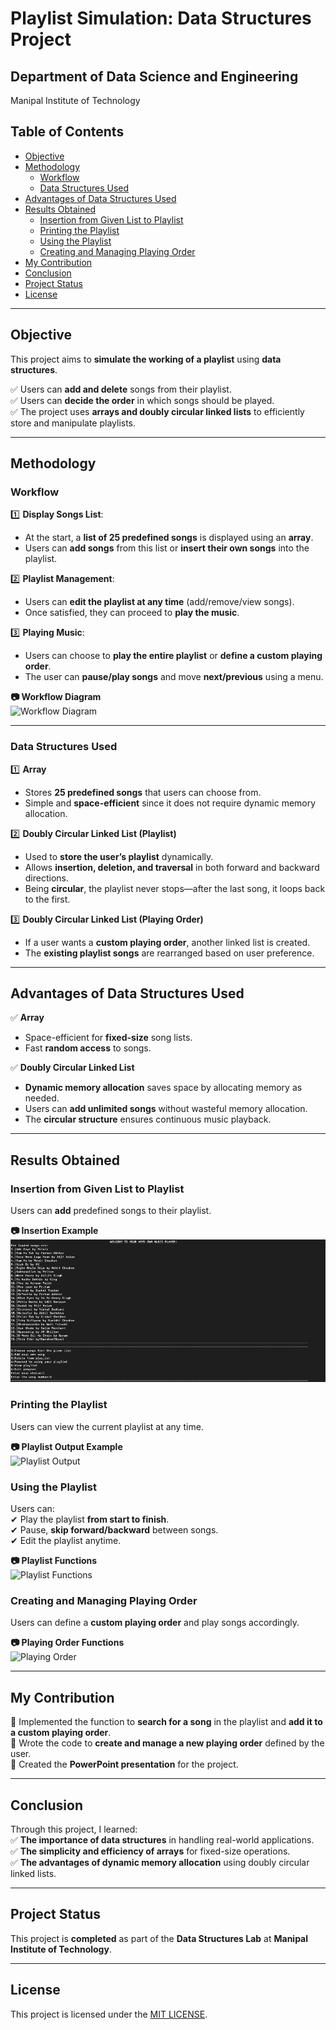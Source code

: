 # Playlist Simulation: Data Structures Project

## Department of Data Science and Engineering  
Manipal Institute of Technology  

## Table of Contents

- [Objective](#objective)
- [Methodology](#methodology)
  - [Workflow](#workflow)
  - [Data Structures Used](#data-structures-used)
- [Advantages of Data Structures Used](#advantages-of-data-structures-used)
- [Results Obtained](#results-obtained)
  - [Insertion from Given List to Playlist](#insertion-from-given-list-to-playlist)
  - [Printing the Playlist](#printing-the-playlist)
  - [Using the Playlist](#using-the-playlist)
  - [Creating and Managing Playing Order](#creating-and-managing-playing-order)
- [My Contribution](#my-contribution)
- [Conclusion](#conclusion)
- [Project Status](#project-status)
- [License](#license)

---

## Objective

This project aims to **simulate the working of a playlist** using **data structures**.  

✅ Users can **add and delete** songs from their playlist.  
✅ Users can **decide the order** in which songs should be played.  
✅ The project uses **arrays and doubly circular linked lists** to efficiently store and manipulate playlists.  

---

## Methodology

### Workflow

1️⃣ **Display Songs List**:  
   - At the start, a **list of 25 predefined songs** is displayed using an **array**.  
   - Users can **add songs** from this list or **insert their own songs** into the playlist.  

2️⃣ **Playlist Management**:  
   - Users can **edit the playlist at any time** (add/remove/view songs).  
   - Once satisfied, they can proceed to **play the music**.  

3️⃣ **Playing Music**:  
   - Users can choose to **play the entire playlist** or **define a custom playing order**.  
   - The user can **pause/play songs** and move **next/previous** using a menu.  

**📷 Workflow Diagram**  
![Workflow Diagram](images/workflow.png)  

---

### Data Structures Used

1️⃣ **Array**  
   - Stores **25 predefined songs** that users can choose from.  
   - Simple and **space-efficient** since it does not require dynamic memory allocation.  

2️⃣ **Doubly Circular Linked List (Playlist)**  
   - Used to **store the user’s playlist** dynamically.  
   - Allows **insertion, deletion, and traversal** in both forward and backward directions.  
   - Being **circular**, the playlist never stops—after the last song, it loops back to the first.  

3️⃣ **Doubly Circular Linked List (Playing Order)**  
   - If a user wants a **custom playing order**, another linked list is created.  
   - The **existing playlist songs** are rearranged based on user preference.  

---

## Advantages of Data Structures Used

✅ **Array**  
   - Space-efficient for **fixed-size** song lists.  
   - Fast **random access** to songs.  

✅ **Doubly Circular Linked List**  
   - **Dynamic memory allocation** saves space by allocating memory as needed.  
   - Users can **add unlimited songs** without wasteful memory allocation.  
   - The **circular structure** ensures continuous music playback.  

---

## Results Obtained  

### Insertion from Given List to Playlist  
Users can **add** predefined songs to their playlist.  

**📷 Insertion Example**  
![Insertion](images/insertion.png)  

### Printing the Playlist  
Users can view the current playlist at any time.  

**📷 Playlist Output Example**  
![Playlist Output](images/playlist_output.png)  

### Using the Playlist  
Users can:  
✔ Play the playlist **from start to finish**.  
✔ Pause, **skip forward/backward** between songs.  
✔ Edit the playlist anytime.  

**📷 Playlist Functions**  
![Playlist Functions](images/playlist_functions.png)  

### Creating and Managing Playing Order  
Users can define a **custom playing order** and play songs accordingly.  

**📷 Playing Order Functions**  
![Playing Order](images/playing_order.png)  

---

## My Contribution  

🔹 Implemented the function to **search for a song** in the playlist and **add it to a custom playing order**.  
🔹 Wrote the code to **create and manage a new playing order** defined by the user.  
🔹 Created the **PowerPoint presentation** for the project.  

---

## Conclusion  

Through this project, I learned:  
✅ **The importance of data structures** in handling real-world applications.  
✅ **The simplicity and efficiency of arrays** for fixed-size operations.  
✅ **The advantages of dynamic memory allocation** using doubly circular linked lists.  

---

## Project Status  
This project is **completed** as part of the **Data Structures Lab** at **Manipal Institute of Technology**.  

---

## License  
This project is licensed under the [MIT LICENSE](LICENSE).  
